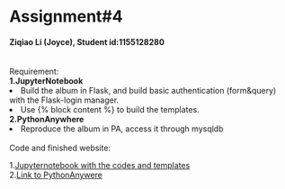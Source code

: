 # Assignment#4
<h4> Ziqiao Li (Joyce), Student id:1155128280</h4>
<br>Requirement:
<br><b>1.JupyterNotebook </b>
<br><li>Build the album in Flask, and build basic authentication (form&query) with the Flask-login manager.
<br><li>Use {% block content %} to build the templates.
<br><b>2.PythonAnywhere </b>
<br><li>Reproduce the album in PA, access it through mysqldb
<br><br>Code and finished website:

1.[Jupyternotebook with the codes and templates](https://github.com/Joyce630/com5940/tree/master/assignment%234/test%20basic%20auth)
<br>2.[Link to PythonAnywere](joyce.pythonanywhere.com) 

